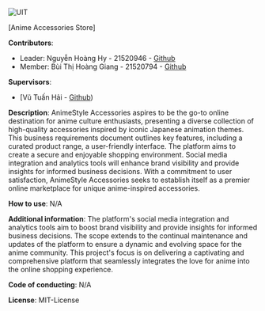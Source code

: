 ![UIT](https://img.shields.io/badge/from-UIT%20VNUHCM-blue?style=for-the-badge&link=https%3A%2F%2Fwww.uit.edu.vn%2F)

[Anime Accessories Store]

**Contributors**:

- Leader: Nguyễn Hoàng Hy - 21520946 - [Github](https://github.com/hoanghy0112)
- Member: Bùi Thị Hoàng Giang - 21520794 - [Github](https://github.com/bthZang)

**Supervisors**:

- [Vũ Tuấn Hải - [Github](https://github.com/vutuanhai237))

**Description**: AnimeStyle Accessories aspires to be the go-to online destination for anime culture enthusiasts, presenting a diverse collection of high-quality accessories inspired by iconic Japanese animation themes. This business requirements document outlines key features, including a curated product range, a user-friendly interface. The platform aims to create a secure and enjoyable shopping environment. Social media integration and analytics tools will enhance brand visibility and provide insights for informed business decisions. With a commitment to user satisfaction, AnimeStyle Accessories seeks to establish itself as a premier online marketplace for unique anime-inspired accessories.

**How to use**: N/A

**Additional information**: The platform's social media integration and analytics tools aim to boost brand visibility and provide insights for informed business decisions. The scope extends to the continual maintenance and updates of the platform to ensure a dynamic and evolving space for the anime community. This project's focus is on delivering a captivating and comprehensive platform that seamlessly integrates the love for anime into the online shopping experience.

**Code of conducting**: N/A

**License**: MIT-License
